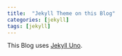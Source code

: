 ```yaml
---
title:  "Jekyll Theme on this Blog"
categories: [jekyll]
tags: [jekyll]
---
```

This Blog uses [Jekyll Uno].

[Jekyll Uno]: https://github.com/joshgerdes/jekyll-uno
